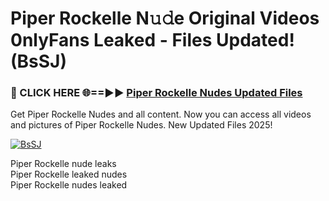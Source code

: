 # Piper Rockelle N𝚞𝚍e Original Videos 0nlyFans Leaked - Files Updated! (BsSJ)

### 🔴 CLICK HERE 🌐==►► [Piper Rockelle Nudes Updated Files](https://mailz.io/piper-rockelle-leaked)

Get Piper Rockelle Nudes and all content. Now you can access all videos and pictures of Piper Rockelle Nudes. New Updated Files 2025!

[![BsSJ](https://i.imgur.com/TnHtlc8.gif)](https://mailz.io/piper-rockelle-leaked)

Piper Rockelle nude leaks<br>
Piper Rockelle leaked nudes<br>
Piper Rockelle nudes leaked